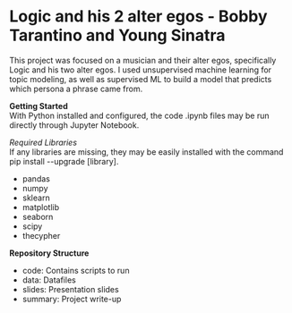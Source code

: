 # Logic and his 2 alter egos - Bobby Tarantino and Young Sinatra 
This project was focused on a musician and their alter egos, specifically Logic and his two alter egos. I used unsupervised machine learning for topic modeling, as well as supervised ML to build a model that predicts which persona a phrase came from. 
 
**Getting Started**   
With Python installed and configured, the code .ipynb files may be run directly through Jupyter Notebook.  
  
*Required Libraries*  
If any libraries are missing, they may be easily installed with the command pip install --upgrade [library].

- pandas  
- numpy  
- sklearn  
- matplotlib  
- seaborn
- scipy  
- thecypher 

**Repository Structure**  
- code: Contains scripts to run  
- data: Datafiles  
- slides: Presentation slides  
- summary: Project write-up  
